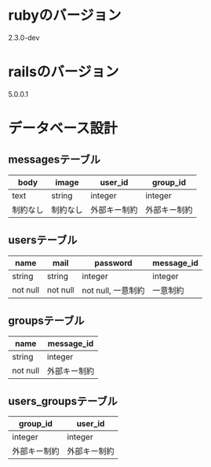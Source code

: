 # rubyのバージョン  
2.3.0-dev  
# railsのバージョン  
5.0.0.1  
# データベース設計  
## messagesテーブル  
| body     | image    | user_id      | group_id     |
|----------|----------|--------------|--------------|
| text     | string   | integer      | integer      |
| 制約なし | 制約なし | 外部キー制約 | 外部キー制約 |
## usersテーブル  
| name     | mail     | password           |message_id|
|----------|----------|--------------------|----------|
| string   | string   | integer            |integer   |
| not null | not null |  not null, 一意制約 |一意制約   |
## groupsテーブル  
| name     |message_id|
|----------|----------|
| string   |integer   |
| not null | 外部キー制約 |
## users_groupsテーブル
| group_id     | user_id      |
|--------------|--------------|
| integer      | integer      |
| 外部キー制約   | 外部キー制約    |
